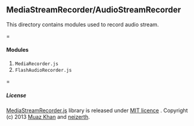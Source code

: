 ## MediaStreamRecorder/AudioStreamRecorder

This directory contains modules used to record audio stream.

=

#### Modules

1. `MediaRecorder.js`
2. `FlashAudioRecorder.js`

=

##### License

[MediaStreamRecorder.js](https://github.com/streamproc/MediaStreamRecorder) library is released under [MIT licence](https://www.webrtc-experiment.com/licence/) . Copyright (c) 2013 [Muaz Khan](https://github.com/muaz-khan) and [neizerth](https://github.com/neizerth).
